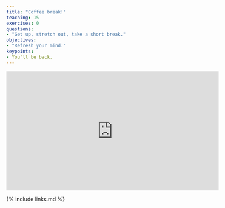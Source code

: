 ```yaml
---
title: "Coffee break!"
teaching: 15
exercises: 0
questions:
- "Get up, stretch out, take a short break."
objectives:
- "Refresh your mind."
keypoints:
- You'll be back.
---
```


<center>
<iframe width="560" height="315" src="https://www.youtube.com/embed/pQY7FTTbTYM" frameborder="0" allow="accelerometer; autoplay; encrypted-media; gyroscope; picture-in-picture" allowfullscreen></iframe>
</center>

{% include links.md %}
